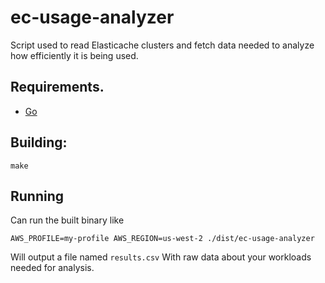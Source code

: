 # ec-usage-analyzer

Script used to read Elasticache clusters and fetch data needed to analyze how efficiently it is
being used.

## Requirements.

- [Go](https://go.dev/dl/)

## Building:

```console
make
```

## Running
Can run the built binary like
```console
AWS_PROFILE=my-profile AWS_REGION=us-west-2 ./dist/ec-usage-analyzer
```

Will output a file named `results.csv` With raw data about your workloads needed for analysis.
